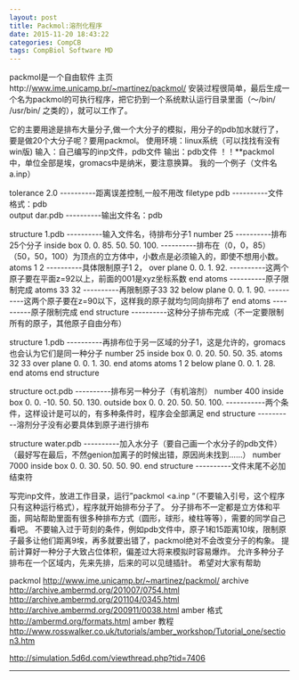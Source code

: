 ```yaml
---
layout: post
title: Packmol:溶剂化程序
date: 2015-11-20 18:43:22
categories: CompCB
tags: CompBiol Software MD
---
```


packmol是一个自由软件
主页http://www.ime.unicamp.br/~martinez/packmol/
安装过程很简单，最后生成一个名为packmol的可执行程序，把它扔到一个系统默认运行目录里面（～/bin/  /usr/bin/  之类的），就可以工作了。

它的主要用途是排布大量分子,做一个大分子的模拟，用分子的pdb加水就行了，要是做20个大分子呢？要用packmol。
使用环境：linux系统（可以找找有没有win版)
输入：自己编写的inp文件，pdb文件
输出：pdb文件
！！**packmol中，单位全部是埃，gromacs中是纳米，要注意换算。
我的一个例子（文件名a.inp）

tolerance 2.0                ----------距离误差控制,一般不用改
filetype pdb                ----------文件格式：pdb           
output dar.pdb                ----------输出文件名：pdb

structure 1.pdb                 ----------输入文件名，待排布分子1
  number 25                    ----------排布25个分子
  inside box 0. 0. 85. 50. 50. 100.        ----------排布在（0，0，85）（50，50，100）为顶点的立方体中，小数点是必须输入的，即使不想用小数。
  atoms 1 2                    ----------具体限制原子1 2，
    over plane 0. 0. 1. 92.            ----------这两个原子要在平面z=92以上，前面的001是xyz坐标系数
  end atoms                    ----------原子限制完成
  atoms 33 32                    ----------再限制原子33 32
    below plane 0. 0. 1. 90.            ----------这两个原子要在z=90以下，这样我的原子就均匀同向排布了
  end atoms                    ----------原子限制完成
end structure                    ----------这种分子排布完成（不一定要限制所有的原子，其他原子自由分布）

structure 1.pdb                 ----------再排布位于另一区域的分子1，这是允许的，gromacs也会认为它们是同一种分子
  number 25
  inside box 0. 0. 20. 50. 50. 35.
  atoms 32 33
    over plane 0. 0. 1. 30.
  end atoms
  atoms 1 2
    below plane 0. 0. 1. 28.
  end atoms
end structure

structure oct.pdb                ----------排布另一种分子（有机溶剂）
  number 400
  inside box 0. 0. -10. 50. 50. 130.
  outside box 0. 0. 20. 50. 50. 100.    -----------两个条件，这样设计是可以的，有多种条件时，程序会全部满足
end structure                    ----------溶剂分子没有必要具体到原子进行排布

structure water.pdb                ----------加入水分子（要自己画一个水分子的pdb文件）（最好写在最后，不然genion加离子的时候出错，原因尚未找到……）
  number 7000
  inside box 0. 0. 30. 50. 50. 90.
end structure                ----------文件末尾不必加结束符

写完inp文件，放进工作目录，运行”packmol <a.inp “（不要输入引号，这个程序只有这种运行格式），程序就开始排布分子了。
分子排布不一定都是立方体和平面，网站帮助里面有很多种排布方式（圆形，球形，棱柱等等），需要的同学自己看吧。
不要输入过于苛刻的条件，例如pdb文件中，原子1和15距离10埃，限制原子最多让他们距离9埃，再多就要出错了，packmol绝对不会改变分子的构象。
提前计算好一种分子大致占位体积，偏差过大将来模拟时容易爆炸。
允许多种分子排布在一个区域内，先来先排，后来的可以见缝插针。
希望对大家有帮助

packmol <http://www.ime.unicamp.br/~martinez/packmol/>
archive <http://archive.ambermd.org/201007/0754.html>  <http://archive.ambermd.org/201104/0345.html> <http://archive.ambermd.org/200911/0038.html> 
amber 格式 <http://ambermd.org/formats.html>
amber 教程 <http://www.rosswalker.co.uk/tutorials/amber_workshop/Tutorial_one/section3.htm>

<http://simulation.5d6d.com/viewthread.php?tid=7406>



------
